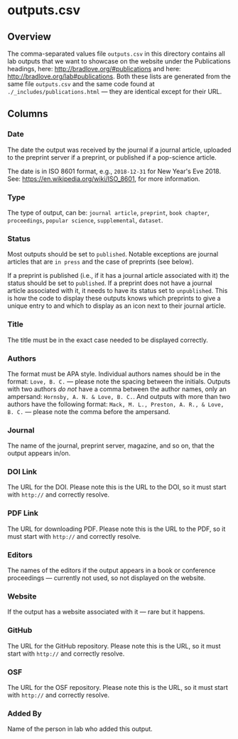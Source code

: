 # outputs.csv

## Overview
The comma-separated values file ```outputs.csv``` in this directory contains all lab outputs that we want to showcase on the website under the Publications headings, here: http://bradlove.org/#publications and here: http://bradlove.org/lab#publications.
Both these lists are generated from the same file ```outputs.csv``` and the same code found at ```./_includes/publications.html``` — they are identical except for their URL.

## Columns
### Date
The date the output was received by the journal if a journal article, uploaded to the preprint server if a preprint, or published if a pop-science article.

The date is in ISO 8601 format, e.g., ```2018-12-31``` for New Year's Eve 2018. See: https://en.wikipedia.org/wiki/ISO_8601, for more information.

### Type
The type of output, can be: ```journal article```, ```preprint```, ```book chapter```, ```proceedings```, ```popular science```, ```supplemental```, ```dataset```.

### Status
Most outputs should be set to ```published```. Notable exceptions are journal articles that are ```in press``` and the case of preprints (see below).

If a preprint is published (i.e., if it has a journal article associated with it) the status should be set to ```published```. If a preprint does not have a journal article associated with it, it needs to have its status set to ```unpublished```. This is how the code to display these outputs knows which preprints to give a unique entry to and which to display as an icon next to their journal article.

### Title
The title must be in the exact case needed to be displayed correctly.

### Authors
The format must be APA style. Individual authors names should be in the format: ```Love, B. C.``` — please note the spacing between the initials. Outputs with two authors *do not* have a comma between the author names, only an ampersand: ```Hornsby, A. N. & Love, B. C.```. And outputs with more than two authors have the following format: ```Mack, M. L., Preston, A. R., & Love, B. C.``` — please note the comma before the ampersand.

### Journal
The name of the journal, preprint server, magazine, and so on, that the output appears in/on.

### DOI Link
The URL for the DOI. Please note this is the URL to the DOI, so it must start with ```http://``` and correctly resolve.

### PDF Link
The URL for downloading PDF. Please note this is the URL to the PDF, so it must start with ```http://``` and correctly resolve.

### Editors
The names of the editors if the output appears in a book or conference proceedings — currently not used, so not displayed on the website.

### Website
If the output has a website associated with it — rare but it happens.

### GitHub
The URL for the GitHub repository. Please note this is the URL, so it must start with ```http://``` and correctly resolve.

### OSF
The URL for the OSF repository. Please note this is the URL, so it must start with ```http://``` and correctly resolve.

### Added By
Name of the person in lab who added this output.
